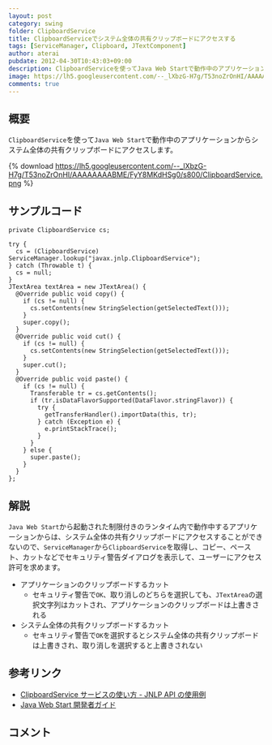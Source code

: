 ```yaml
---
layout: post
category: swing
folder: ClipboardService
title: ClipboardServiceでシステム全体の共有クリップボードにアクセスする
tags: [ServiceManager, Clipboard, JTextComponent]
author: aterai
pubdate: 2012-04-30T10:43:03+09:00
description: ClipboardServiceを使ってJava Web Startで動作中のアプリケーションからシステム全体の共有クリップボードにアクセスします。
image: https://lh5.googleusercontent.com/--_lXbzG-H7g/T53noZrOnHI/AAAAAAAABME/FyY8MKdHSg0/s800/ClipboardService.png
comments: true
---
```

## 概要
`ClipboardService`を使って`Java Web Start`で動作中のアプリケーションからシステム全体の共有クリップボードにアクセスします。

{% download https://lh5.googleusercontent.com/--_lXbzG-H7g/T53noZrOnHI/AAAAAAAABME/FyY8MKdHSg0/s800/ClipboardService.png %}

## サンプルコード
<pre class="prettyprint"><code>private ClipboardService cs;
</code></pre>

<pre class="prettyprint"><code>try {
  cs = (ClipboardService) ServiceManager.lookup("javax.jnlp.ClipboardService");
} catch (Throwable t) {
  cs = null;
}
JTextArea textArea = new JTextArea() {
  @Override public void copy() {
    if (cs != null) {
      cs.setContents(new StringSelection(getSelectedText()));
    }
    super.copy();
  }
  @Override public void cut() {
    if (cs != null) {
      cs.setContents(new StringSelection(getSelectedText()));
    }
    super.cut();
  }
  @Override public void paste() {
    if (cs != null) {
      Transferable tr = cs.getContents();
      if (tr.isDataFlavorSupported(DataFlavor.stringFlavor)) {
        try {
          getTransferHandler().importData(this, tr);
        } catch (Exception e) {
          e.printStackTrace();
        }
      }
    } else {
      super.paste();
    }
  }
};
</code></pre>

## 解説
`Java Web Start`から起動された制限付きのランタイム内で動作中するアプリケーションからは、システム全体の共有クリップボードにアクセスすることができないので、`ServiceManager`から`ClipboardService`を取得し、コピー、ペースト、カットなどでセキュリティ警告ダイアログを表示して、ユーザーにアクセス許可を求めます。

- アプリケーションのクリップボードするカット
    - セキュリティ警告で`OK`、取り消しのどちらを選択しても、`JTextArea`の選択文字列はカットされ、アプリケーションのクリップボードは上書きされる
- システム全体の共有クリップボードするカット
    - セキュリティ警告で`OK`を選択するとシステム全体の共有クリップボードは上書きされ、取り消しを選択すると上書きされない

<!-- dummy comment line for breaking list -->

## 参考リンク
- [ClipboardService サービスの使い方 - JNLP API の使用例](https://docs.oracle.com/javase/jp/8/docs/technotes/guides/javaws/developersguide/examples.html#ClipboardService)
- [Java Web Start 開発者ガイド](https://docs.oracle.com/javase/jp/8/docs/technotes/guides/javaws/developersguide/contents.html)

<!-- dummy comment line for breaking list -->

## コメント

